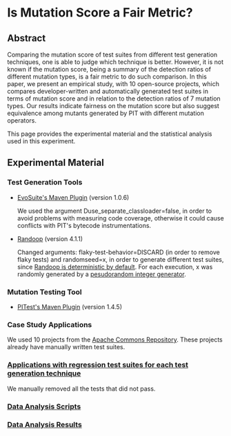 # Is Mutation Score a Fair Metric?

## Abstract

Comparing the mutation score of test suites from different test generation techniques, one is able to judge which technique is better. However, it is not known if the mutation score, being a summary of the detection ratios of different mutation types, is a fair metric to do such comparison. In this paper, we present an empirical study, with 10 open-source projects, which compares developer-written and automatically generated test suites in terms of mutation score and in relation to the detection ratios of 7 mutation types. Our results indicate fairness on the mutation score but also suggest equivalence among mutants generated by PIT with different mutation operators.

This page provides the experimental material and the statistical analysis used in this experiment.

## Experimental Material

### Test Generation Tools

* [EvoSuite's Maven Plugin](http://www.evosuite.org/documentation/maven-plugin/) (version 1.0.6)

  We used the argument Duse_separate_classloader=false, in order to avoid problems with measuring code coverage, otherwise it could cause conflicts with PIT's bytecode instrumentations.

* [Randoop](https://randoop.github.io/randoop/manual/index.html#getting_randoop) (version 4.1.1)

  Changed arguments:
     flaky-test-behavior=DISCARD (in order to remove flaky tests) and
     randomseed=x, in order to generate different test suites, since [Randoop is deterministic by default](https://randoop.github.io/randoop/manual/index.html#nondeterminism). For each execution, x was randomly generated by a [pesudorandom integer generator](https://www.random.org/integers/).

### Mutation Testing Tool

* [PITest's Maven Plugin](http://pitest.org/quickstart/maven/) (version 1.4.5)

### Case Study Applications

 We used 10 projects from the [Apache Commons Repository](https://commons.apache.org/). These projects already have manually written test suites. 
 
### [Applications with regression test suites for each test generation technique](https://drive.google.com/drive/folders/1YKnmeo4bS1fDsexGk2QYRfCl74HFf5ws?usp=sharing)
  We manually removed all the tests that did not pass.
  
### [Data Analysis Scripts](https://github.com/biabs1/SRC-2019/tree/master/scripts/R)

### [Data Analysis Results](https://github.com/biabs1/SRC-2019/tree/master/dataAnalysisOutputs)
